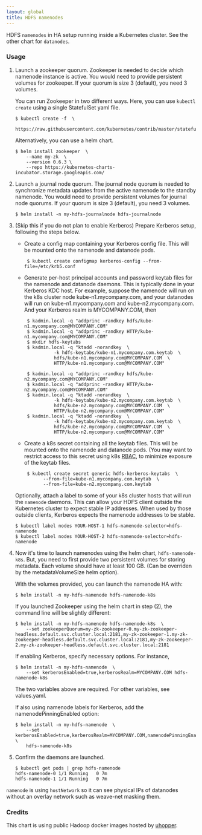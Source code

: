 ```yaml
---
layout: global
title: HDFS namenodes
---
```

HDFS `namenodes` in HA setup running inside a Kubernetes cluster.
See the other chart for `datanodes`.

### Usage

  1. Launch a zookeeper quorum. Zookeeper is needed to decide
     which namenode instance is active.
     You would need to provide persistent volumes for zookeeper.
     If your quorum is size 3 (default), you need 3 volumes.

     You can run Zookeeper in two different ways. Here, you can use
     `kubectl create` using a single StatefulSet yaml file.

     ```
     $ kubectl create -f  \
         https://raw.githubusercontent.com/kubernetes/contrib/master/statefulsets/zookeeper/zookeeper.yaml
     ```

     Alternatively, you can use a helm chart.

     ```
     $ helm install zookeeper  \
         --name my-zk  \
         --version 0.6.3 \
         --repo https://kubernetes-charts-incubator.storage.googleapis.com/
     ```

  2. Launch a journal node quorum. The journal node quorum is needed to
     synchronize metadata updates from the active namenode to the standby
     namenode. You would need to provide persistent volumes for journal node
     quorums. If your quorum is size 3 (default), you need 3 volumes.

     ```
     $ helm install -n my-hdfs-journalnode hdfs-journalnode
     ```

  3. (Skip this if you do not plan to enable Kerberos)
     Prepare Kerberos setup, following the steps below.

     - Create a config map containing your Kerberos config file. This will be
       mounted onto the namenode and datanode pods.

       ```
        $ kubectl create configmap kerberos-config --from-file=/etc/krb5.conf
       ```

     - Generate per-host principal accounts and password keytab files for the namenode
       and datanode daemons. This is typically done in your Kerberos KDC host. For example,
       suppose the namenode will run on the k8s cluster node kube-n1.mycompany.com,
       and your datanodes will run on kube-n1.mycompany.com and kube-n2.mycompany.com.
       And your Kerberos realm is MYCOMPANY.COM, then

       ```
        $ kadmin.local -q "addprinc -randkey hdfs/kube-n1.mycompany.com@MYCOMPANY.COM"
        $ kadmin.local -q "addprinc -randkey HTTP/kube-n1.mycompany.com@MYCOMPANY.COM"
        $ mkdir hdfs-keytabs
        $ kadmin.local -q "ktadd -norandkey  \
                  -k hdfs-keytabs/kube-n1.mycompany.com.keytab  \
                  hdfs/kube-n1.mycompany.com@MYCOMPANY.COM  \
                  HTTP/kube-n1.mycompany.com@MYCOMPANY.COM"

        $ kadmin.local -q "addprinc -randkey hdfs/kube-n2.mycompany.com@MYCOMPANY.COM"
        $ kadmin.local -q "addprinc -randkey HTTP/kube-n2.mycompany.com@MYCOMPANY.COM"
        $ kadmin.local -q "ktadd -norandkey  \
                  -k hdfs-keytabs/kube-n2.mycompany.com.keytab  \
                  hdfs/kube-n2.mycompany.com@MYCOMPANY.COM  \
                  HTTP/kube-n2.mycompany.com@MYCOMPANY.COM"
        $ kadmin.local -q "ktadd -norandkey  \
                  -k hdfs-keytabs/kube-n2.mycompany.com.keytab  \
                  hdfs/kube-n2.mycompany.com@MYCOMPANY.COM  \
                  HTTP/kube-n2.mycompany.com@MYCOMPANY.COM"
       ```

     - Create a k8s secret containing all the keytab files. This will be mounted
       onto the namenode and datanode pods. (You may want to restrict access to
       this secret using k8s
       [RBAC](https://kubernetes.io/docs/admin/authorization/rbac/),
       to minimize exposure of the keytab files.

       ```
        $ kubectl create secret generic hdfs-kerberos-keytabs  \
              --from-file=kube-n1.mycompany.com.keytab  \
              --from-file=kube-n2.mycompany.com.keytab
       ```

     Optionally, attach a label to some of your k8s cluster hosts that will
     run the `namenode` daemons. This can allow your HDFS client outside
     the Kubernetes cluster to expect stable IP addresses. When used by
     those outside clients, Kerberos expects the namenode addresses to be
     stable.

     ```
     $ kubectl label nodes YOUR-HOST-1 hdfs-namenode-selector=hdfs-namenode
     $ kubectl label nodes YOUR-HOST-2 hdfs-namenode-selector=hdfs-namenode
     ```

  4. Now it's time to launch namenodes using the helm chart, `hdfs-namenode-k8s`.
     But, you need to first provide two persistent volumes for storing
     metadata. Each volume should have at least 100 GB. (Can be overriden by
     the metadataVolumeSize helm option).

     With the volumes provided, you can launch the namenode HA with:

     ```
     $ helm install -n my-hdfs-namenode hdfs-namenode-k8s
     ```

     If you launched Zookeeper using the helm chart in step (2), the command
     line will be slightly different:

     ```
     $ helm install -n my-hdfs-namenode hdfs-namenode-k8s  \
         --set zookeeperQuorum=my-zk-zookeeper-0.my-zk-zookeeper-headless.default.svc.cluster.local:2181,my-zk-zookeeper-1.my-zk-zookeeper-headless.default.svc.cluster.local:2181,my-zk-zookeeper-2.my-zk-zookeeper-headless.default.svc.cluster.local:2181
     ```

     If enabling Kerberos, specify necessary options. For instance,
     ```
     $ helm install -n my-hdfs-namenode  \
         --set kerberosEnabled=true,kerberosRealm=MYCOMPANY.COM hdfs-namenode-k8s
     ```
     The two variables above are required. For other variables, see values.yaml.

     If also using namenode labels for Kerberos, add
     the namenodePinningEnabled option:
     ```
     $ helm install -n my-hdfs-namenode  \
         --set kerberosEnabled=true,kerberosRealm=MYCOMPANY.COM,namenodePinningEnabled=true \
         hdfs-namenode-k8s
     ```

  5. Confirm the daemons are launched.

     ```
     $ kubectl get pods | grep hdfs-namenode
     hdfs-namenode-0 1/1 Running   0 7m
     hdfs-namenode-1 1/1 Running   0 7m
     ```

`namenode` is using `hostNetwork` so it can see physical IPs of datanodes
without an overlay network such as weave-net masking them.

### Credits

This chart is using public Hadoop docker images hosted by
  [uhopper](https://hub.docker.com/u/uhopper/).

